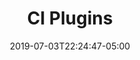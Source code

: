 ---
date: 2019-07-03T22:24:47-05:00
title: "CI Plugins"
linkTitle: "CI Plugins And Integrations"
weight: 9
description: >
  Anka Build Cloud Plugins for CI systems.
---